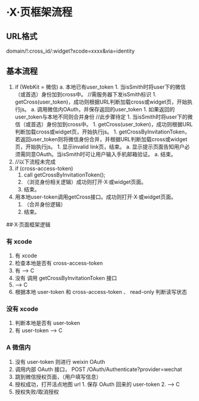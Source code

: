 # ·X·页框架流程

## URL格式
domain/!:cross_id/:widget?xcode=xxxx&via=identity

## 基本流程
1. if (WebKit = 微信)
    a. 本地已有user_token
        1. 当isSmith时将user下的微信（或首选）身份加到cross中。     //需服务器下发isSmith标识
        1. getCross(user_token)，成功则根据URL判断加载cross或widget页，开始执行js。
    a. 调用微信内OAuth，并保存返回的user_token
        1. 如果返回的user_token与本地不同则合并身份     //此步骤待定
        1. 当isSmith时将user下的微信（或首选）身份加到cross中。
        1. getCross(user_token)，成功则根据URL判断加载cross或widget页，开始执行js。
        1. getCrossByInvitationToken，若返回user_token则将微信身份合并，并根据URL判断加载cross或widget页，开始执行js。
        1. 显示invalid link页，结束。
    a. 显示提示页面告知用户必须需同意OAuth。当isSmith时可让用户输入手机邮箱验证。
    a. 结束。
1. //以下流程未完成
1. if (cross-access-token)
    1. call getCrossByInvitationToken();
    1. （浏览身份相关逻辑）成功则打开·X·或widget页面。
    1. 结束。
1. 用本地user-token调用getCross接口。成功则打开·X·或widget页面。
    1. （合并身份逻辑）
    1. 结束。

##·X·页面框架逻辑


### 有 xcode
  1. 有 xcode
  2. 检查本地是否有 cross-access-token
  3. 有 --> C
  4. 没有 调用 getCrossByInvitationToken 接口
  5. --> C
  6. 根据本地 user-token 和 cross-access-token 、 read-only 判断读写状态

### 没有 xcode
  1. 判断本地是否有 user-token
  2. 有 user-token --> C

### A 微信内
  1. 没有 user-token 则进行 weixin OAuth
  2. 调用内部 OAuth 接口， POST /OAuth/Authenticate?provider=wechat
  3. 跳到微信授权页面，（用户填写信息）
  4. 授权成功，打开活点地图 url
    1. 保存 OAuth 回来的 user-token
    2. --> C
  5. 授权失败/取消授权

